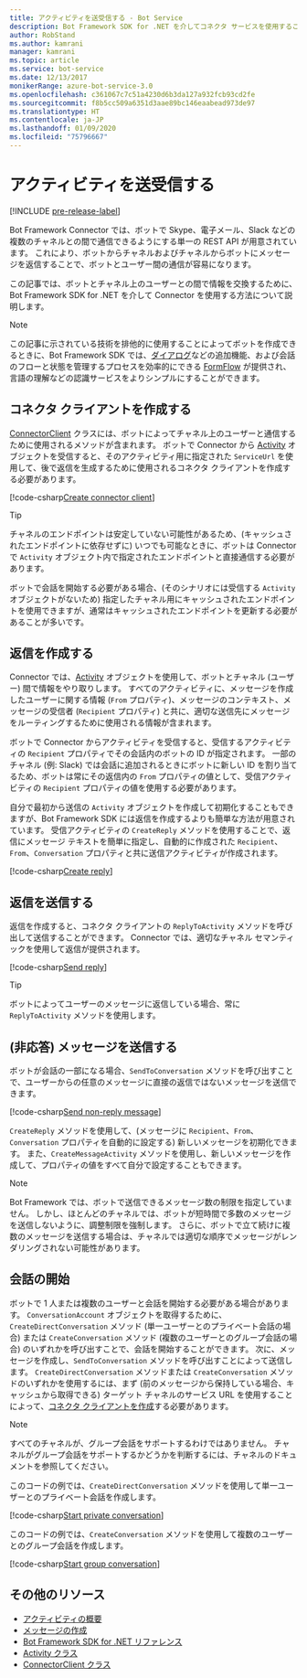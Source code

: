 ```yaml
---
title: アクティビティを送受信する - Bot Service
description: Bot Framework SDK for .NET を介してコネクタ サービスを使用することで、さまざまなチャネルとの間でユーザーと情報を交換する方法について説明します。
author: RobStand
ms.author: kamrani
manager: kamrani
ms.topic: article
ms.service: bot-service
ms.date: 12/13/2017
monikerRange: azure-bot-service-3.0
ms.openlocfilehash: c361067c7c51a4230d6b3da127a932fcb93cd2fe
ms.sourcegitcommit: f8b5cc509a6351d3aae89bc146eaabead973de97
ms.translationtype: HT
ms.contentlocale: ja-JP
ms.lasthandoff: 01/09/2020
ms.locfileid: "75796667"
---
```

# <a name="send-and-receive-activities"></a>アクティビティを送受信する

[!INCLUDE [pre-release-label](../includes/pre-release-label-v3.md)]

Bot Framework Connector では、ボットで Skype、電子メール、Slack などの複数のチャネルとの間で通信できるようにする単一の REST API が用意されています。 これにより、ボットからチャネルおよびチャネルからボットにメッセージを返信することで、ボットとユーザー間の通信が容易になります。 

この記事では、ボットとチャネル上のユーザーとの間で情報を交換するために、Bot Framework SDK for .NET を介して Connector を使用する方法について説明します。 

> [!NOTE]
> この記事に示されている技術を排他的に使用することによってボットを作成できるときに、Bot Framework SDK では、[ダイアログ](bot-builder-dotnet-dialogs.md)などの追加機能、および会話のフローと状態を管理するプロセスを効率的にできる [FormFlow](bot-builder-dotnet-formflow.md) が提供され、言語の理解などの認識サービスをよりシンプルにすることができます。

## <a name="create-a-connector-client"></a>コネクタ クライアントを作成する

[ConnectorClient][ConnectorClient] クラスには、ボットによってチャネル上のユーザーと通信するために使用されるメソッドが含まれます。 ボットで Connector から <a href="https://docs.botframework.com/csharp/builder/sdkreference/dc/d2f/class_microsoft_1_1_bot_1_1_connector_1_1_activity.html" target="_blank">Activity</a> オブジェクトを受信すると、そのアクティビティ用に指定された `ServiceUrl` を使用して、後で返信を生成するために使用されるコネクタ クライアントを作成する必要があります。 

[!code-csharp[Create connector client](../includes/code/dotnet-send-and-receive.cs#createConnectorClient)]

> [!TIP]
> チャネルのエンドポイントは安定していない可能性があるため、(キャッシュされたエンドポイントに依存せずに) いつでも可能なときに、ボットは Connector で `Activity` オブジェクト内で指定されたエンドポイントと直接通信する必要があります。 
>
> ボットで会話を開始する必要がある場合、(そのシナリオには受信する `Activity` オブジェクトがないため) 指定したチャネル用にキャッシュされたエンドポイントを使用できますが、通常はキャッシュされたエンドポイントを更新する必要があることが多いです。 

## <a id="create-reply"></a> 返信を作成する

Connector では、[Activity](bot-builder-dotnet-activities.md) オブジェクトを使用して、ボットとチャネル (ユーザー) 間で情報をやり取りします。 すべてのアクティビティに、メッセージを作成したユーザーに関する情報 (`From` プロパティ)、メッセージのコンテキスト、メッセージの受信者 (`Recipient` プロパティ) と共に、適切な送信先にメッセージをルーティングするために使用される情報が含まれます。

ボットで Connector からアクティビティを受信すると、受信するアクティビティの `Recipient` プロパティでその会話内のボットの ID が指定されます。 一部のチャネル (例: Slack) では会話に追加されるときにボットに新しい ID を割り当てるため、ボットは常にその返信内の `From` プロパティの値として、受信アクティビティの `Recipient` プロパティの値を使用する必要があります。

自分で最初から送信の `Activity` オブジェクトを作成して初期化することもできますが、Bot Framework SDK には返信を作成するよりも簡単な方法が用意されています。 受信アクティビティの `CreateReply` メソッドを使用することで、返信にメッセージ テキストを簡単に指定し、自動的に作成された `Recipient`、`From`、`Conversation` プロパティと共に送信アクティビティが作成されます。

[!code-csharp[Create reply](../includes/code/dotnet-send-and-receive.cs#createReply)]

## <a name="send-a-reply"></a>返信を送信する

返信を作成すると、コネクタ クライアントの `ReplyToActivity` メソッドを呼び出して送信することができます。 Connector では、適切なチャネル セマンティックを使用して返信が提供されます。 

[!code-csharp[Send reply](../includes/code/dotnet-send-and-receive.cs#sendReply)]

> [!TIP]
> ボットによってユーザーのメッセージに返信している場合、常に `ReplyToActivity` メソッドを使用します。

## <a name="send-a-non-reply-message"></a>(非応答) メッセージを送信する 

ボットが会話の一部になる場合、`SendToConversation` メソッドを呼び出すことで、ユーザーからの任意のメッセージに直接の返信ではないメッセージを送信できます。 

[!code-csharp[Send non-reply message](../includes/code/dotnet-send-and-receive.cs#sendNonReplyMessage)]

`CreateReply` メソッドを使用して、(メッセージに `Recipient`、`From`、`Conversation` プロパティを自動的に設定する) 新しいメッセージを初期化できます。 また、`CreateMessageActivity` メソッドを使用し、新しいメッセージを作成して、プロパティの値をすべて自分で設定することもできます。

> [!NOTE]
> Bot Framework では、ボットで送信できるメッセージ数の制限を指定していません。 しかし、ほとんどのチャネルでは、ボットが短時間で多数のメッセージを送信しないように、調整制限を強制します。 さらに、ボットで立て続けに複数のメッセージを送信する場合は、チャネルでは適切な順序でメッセージがレンダリングされない可能性があります。

## <a name="start-a-conversation"></a>会話の開始

ボットで 1 人または複数のユーザーと会話を開始する必要がある場合があります。 `ConversationAccount` オブジェクトを取得するために、`CreateDirectConversation` メソッド (単一ユーザーとのプライベート会話の場合) または `CreateConversation` メソッド (複数のユーザーとのグループ会話の場合) のいずれかを呼び出すことで、会話を開始することができます。 次に、メッセージを作成し、`SendToConversation` メソッドを呼び出すことによって送信します。 `CreateDirectConversation` メソッドまたは `CreateConversation` メソッドのいずれかを使用するには、まず (前のメッセージから保持している場合、キャッシュから取得できる) ターゲット チャネルのサービス URL を使用することによって、[コネクタ クライアントを作成](#create-a-connector-client)する必要があります。 

> [!NOTE]
> すべてのチャネルが、グループ会話をサポートするわけではありません。 チャネルがグループ会話をサポートするかどうかを判断するには、チャネルのドキュメントを参照してください。

このコードの例では、`CreateDirectConversation` メソッドを使用して単一ユーザーとのプライベート会話を作成します。

[!code-csharp[Start private conversation](../includes/code/dotnet-send-and-receive.cs#startPrivateConversation)]

このコードの例では、`CreateConversation` メソッドを使用して複数のユーザーとのグループ会話を作成します。

[!code-csharp[Start group conversation](../includes/code/dotnet-send-and-receive.cs#startGroupConversation)]

## <a name="additional-resources"></a>その他のリソース

- [アクティビティの概要](bot-builder-dotnet-activities.md)
- [メッセージの作成](bot-builder-dotnet-create-messages.md)
- <a href="/dotnet/api/?view=botbuilder-3.11.0" target="_blank">Bot Framework SDK for .NET リファレンス</a>
- <a href="https://docs.botframework.com/csharp/builder/sdkreference/dc/d2f/class_microsoft_1_1_bot_1_1_connector_1_1_activity.html" target="_blank">Activity クラス</a>
- <a href="/dotnet/api/microsoft.bot.connector.connectorclient" target="_blank">ConnectorClient クラス</a>

[ConnectorClient]: /dotnet/api/microsoft.bot.connector.connectorclient
